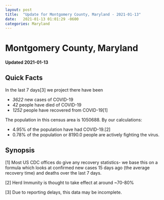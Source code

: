 ```yaml
---
layout: post
title:  "Update for Montgomery County, Maryland - 2021-01-13"
date:   2021-01-13 01:01:29 -0600
categories: Maryland
---
```


# Montgomery County, Maryland
#### Updated 2021-01-13

## Quick Facts

In the last 7 days[3] we project there have been
- *3622* new cases of COVID-19
- *42* people have died of COVID-19
- *1252* people have recovered from COVID-19[1]

The population in this census area is 1050688. By our calculations:
- 4.95% of the population have had COVID-19.[2]
- 0.78% of the population or 8190.0 people are actively fighting the virus.

## Synopsis




[1] Most US CDC offices do give any recovery statistics- we base this on a formula which looks at confirmed new cases
15 days ago (the average recovery time) and deaths over the last 7 days.

[2] Herd Immunity is thought to take effect at around ~70-80%

[3] Due to reporting delays, this data may be incomplete.
 
    